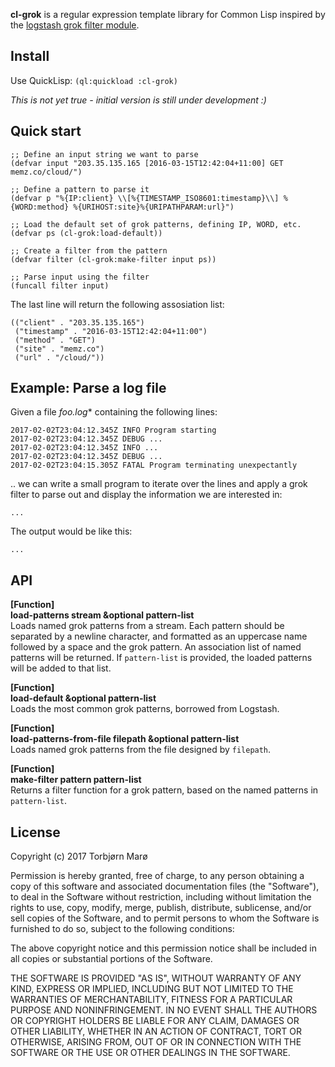 **cl-grok** is a regular expression template library for Common Lisp inspired by the [logstash grok filter module](https://www.elastic.co/guide/en/logstash/current/plugins-filters-grok.html).

## Install

Use QuickLisp: `(ql:quickload :cl-grok)`

*This is not yet true - initial version is still under development :)*

## Quick start

```
;; Define an input string we want to parse
(defvar input "203.35.135.165 [2016-03-15T12:42:04+11:00] GET memz.co/cloud/")

;; Define a pattern to parse it
(defvar p "%{IP:client} \\[%{TIMESTAMP_ISO8601:timestamp}\\] %{WORD:method} %{URIHOST:site}%{URIPATHPARAM:url}")

;; Load the default set of grok patterns, defining IP, WORD, etc.
(defvar ps (cl-grok:load-default))

;; Create a filter from the pattern
(defvar filter (cl-grok:make-filter input ps))

;; Parse input using the filter
(funcall filter input)
```

The last line will return the following assosiation list:

```
(("client" . "203.35.135.165")
 ("timestamp" . "2016-03-15T12:42:04+11:00")
 ("method" . "GET")
 ("site" . "memz.co")
 ("url" . "/cloud/"))
```

## Example: Parse a log file

Given a file *foo.log** containing the following lines:

```
2017-02-02T23:04:12.345Z INFO Program starting
2017-02-02T23:04:12.345Z DEBUG ...
2017-02-02T23:04:12.345Z INFO ...
2017-02-02T23:04:12.345Z DEBUG ...
2017-02-02T23:04:15.305Z FATAL Program terminating unexpectantly
```

.. we can write a small program to iterate over the lines and apply a grok filter to parse out and display the information we are interested in:

```
...
```

The output would be like this:

```
...
```

## API

**[Function]**<br>
**load-patterns stream &optional pattern-list**<br>
Loads named grok patterns from a stream. Each pattern should be separated by a newline character, and formatted as an uppercase name followed by a space and the grok pattern. An association list of named patterns will be returned. If `pattern-list` is provided, the loaded patterns will be added to that list.

**[Function]**<br>
**load-default &optional pattern-list**<br>
Loads the most common grok patterns, borrowed from Logstash.

**[Function]**<br>
**load-patterns-from-file filepath &optional pattern-list**<br>
Loads named grok patterns from the file designed by `filepath`.

**[Function]**<br>
**make-filter pattern pattern-list**<br>
Returns a filter function for a grok pattern, based on the named patterns in `pattern-list`.

## License

Copyright (c) 2017 Torbjørn Marø

Permission is hereby granted, free of charge, to any person obtaining a copy of this software and associated documentation files (the "Software"), to deal in the Software without restriction, including without limitation the rights to use, copy, modify, merge, publish, distribute, sublicense, and/or sell copies of the Software, and to permit persons to whom the Software is furnished to do so, subject to the following conditions:

The above copyright notice and this permission notice shall be included in all copies or substantial portions of the Software.

THE SOFTWARE IS PROVIDED "AS IS", WITHOUT WARRANTY OF ANY KIND, EXPRESS OR IMPLIED, INCLUDING BUT NOT LIMITED TO THE WARRANTIES OF MERCHANTABILITY, FITNESS FOR A PARTICULAR PURPOSE AND NONINFRINGEMENT. IN NO EVENT SHALL THE AUTHORS OR COPYRIGHT HOLDERS BE LIABLE FOR ANY CLAIM, DAMAGES OR OTHER LIABILITY, WHETHER IN AN ACTION OF CONTRACT, TORT OR OTHERWISE, ARISING FROM, OUT OF OR IN CONNECTION WITH THE SOFTWARE OR THE USE OR OTHER DEALINGS IN THE SOFTWARE.